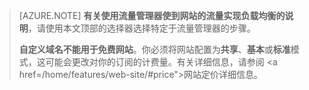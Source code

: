 > [AZURE.NOTE]
> **有关使用流量管理器使到网站的流量实现负载均衡的说明**，请使用本文顶部的选择器选择特定于流量管理器的步骤。
>
> **自定义域名不能用于免费网站**。你必须将网站配置为**共享**、**基本**或**标准**模式，这可能会更改对你的订阅的计费量。有关详细信息，请参阅 <a href=/home/features/web-site/#price">网站定价详细信息</a>。

<!---HONumber=71-->